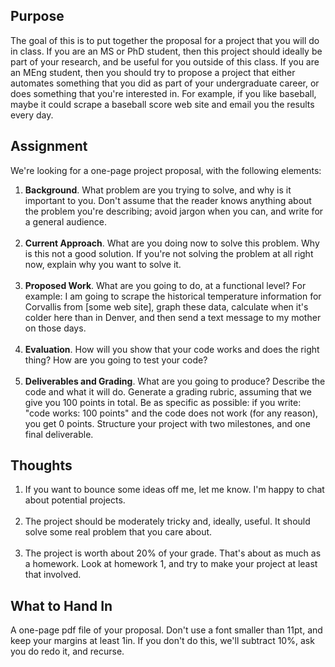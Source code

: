 <h2>Purpose</h2>
<p>The goal of this is to put together the proposal for a project that you will do in class.  If you are an MS or PhD student, then this project should ideally be part of your research, and be useful for you outside of this class.  If you are an MEng student, then you should try to propose a project that either automates something that you did as part of your undergraduate career, or does something that you're interested in.  For example, if you like baseball, maybe it could scrape a baseball score web site and email you the results every day.</p>
<h2>Assignment</h2>
<p>We're looking for a one-page project proposal, with the following elements:</p>
<ol>
<li>
<strong>Background</strong>.  What problem are you trying to solve, and why is it important to you.  Don't assume that the reader knows anything about the problem you're describing; avoid jargon when you can, and write for a general audience.<br><br>
</li>
<li>
<strong>Current Approach</strong>.  What are you doing now to solve this problem.  Why is this not a good solution.  If you're not solving the problem at all right now, explain why you want to solve it.<br><br>
</li>
<li>
<strong>Proposed Work</strong>.  What are you going to do, at a functional level?  For example: I am going to scrape the historical temperature information for Corvallis from [some web site], graph these data, calculate when it's colder here than in Denver, and then send a text message to my mother on those days.<br><br>
</li>
<li>
<strong>Evaluation</strong>.  How will you show that your code works and does the right thing?  How are you going to test your code?<br><br>
</li>
<li>
<strong>Deliverables and Grading</strong>.  What are you going to produce?  Describe the code and what it will do.  Generate a grading rubric, assuming that we give you 100 points in total.  Be as specific as possible: if you write: "code works: 100 points" and the code does not work (for any reason), you get 0 points.  Structure your project with two milestones, and one final deliverable.</li>
</ol>
<h2>Thoughts</h2>
<ol>
<li>If you want to bounce some ideas off me, let me know.  I'm happy to chat about potential projects.<br><br>
</li>
<li>The project should be moderately tricky and, ideally, useful.  It should solve some real problem that you care about.<br><br>
</li>
<li>The project is worth about 20% of your grade.  That's about as much as a homework.  Look at homework 1, and try to make your project at least that involved.</li>
</ol>
<h2>What to Hand In</h2>
<p>A one-page pdf file of your proposal.  Don't use a font smaller than 11pt, and keep your margins at least 1in.  If you don't do this, we'll subtract 10%, ask you do redo it, and recurse.</p>
